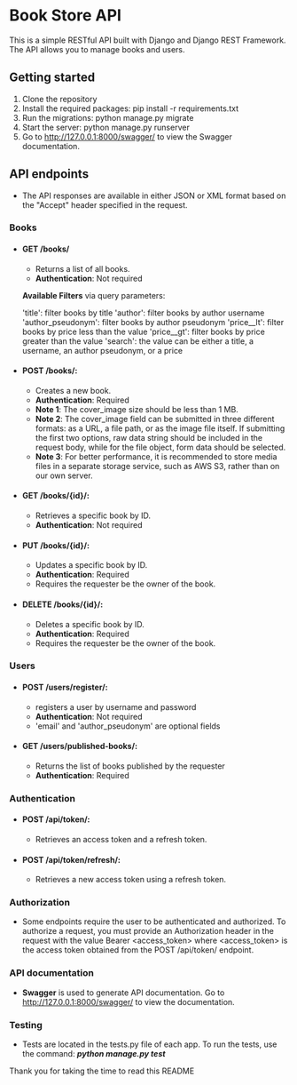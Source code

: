 #  Book Store API
This is a simple RESTful API built with Django and Django REST Framework. The API allows you to manage books and users.

## Getting started
1. Clone the repository
2. Install the required packages: pip install -r requirements.txt
3. Run the migrations: python manage.py migrate  
4. Start the server: python manage.py runserver
5. Go to http://127.0.0.1:8000/swagger/ to view the Swagger documentation.
## API endpoints
- The API responses are available in either JSON or XML format based on the "Accept" header specified in the request.
### Books

- #### GET /books/
  - Returns a list of all books. 
  - **Authentication**: Not required
  
  ****Available Filters**** via query parameters:


    'title': filter books by title
    'author': filter books by author username
    'author_pseudonym': filter books by author pseudonym
    'price__lt': filter books by price less than the value
    'price__gt': filter books by price greater than the value
    'search': the value can be either a title, a username, an author pseudonym, or a price


- #### POST /books/: 
  - Creates a new book. 
  - **Authentication**: Required
  - **Note 1**: The cover_image size should be less than 1 MB. 
  - **Note 2**: The cover_image field can be submitted in three different formats: as a URL, a file path, or as the image file itself. If submitting the first two options, raw data string should be included in the request body, while for the file object, form data should be selected.
  - **Note 3**: For better performance, it is recommended to store media files in a separate storage service, such as AWS S3, rather than on our own server.
- #### GET /books/{id}/: 
  - Retrieves a specific book by ID. 
  - **Authentication**: Not required
- #### PUT /books/{id}/: 
  - Updates a specific book by ID. 
  - **Authentication**: Required 
  - Requires the requester be the owner of the book. 
- #### DELETE /books/{id}/: 
  - Deletes a specific book by ID. 
  - **Authentication**: Required 
  - Requires the requester be the owner of the book. 
### Users
- #### POST /users/register/: 
  - registers a user by username and password
  - **Authentication**: Not required
  - 'email' and 'author_pseudonym' are optional fields
- #### GET /users/published-books/: 
  - Returns the list of books published by the requester
  - **Authentication**: Required
    
### Authentication
- #### POST /api/token/: 
  - Retrieves an access token and a refresh token.
- #### POST /api/token/refresh/: 
  - Retrieves a new access token using a refresh token.
### Authorization
  - Some endpoints require the user to be authenticated and authorized. To authorize a request, you must provide an Authorization header in the request with the value Bearer <access_token> where <access_token> is the access token obtained from the POST /api/token/ endpoint.

### API documentation
  - **Swagger** is used to generate API documentation. Go to http://127.0.0.1:8000/swagger/ to view the documentation.

### Testing
-   Tests are located in the tests.py file of each app. To run the tests, use the command: **_python manage.py test_**

Thank you for taking the time to read this README
